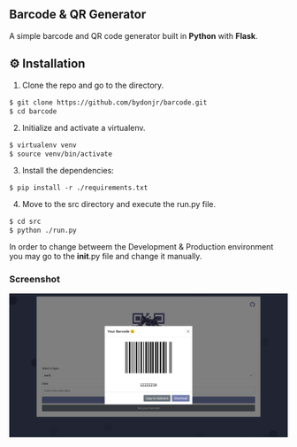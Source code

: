 ## Barcode & QR Generator
A simple barcode and QR code generator built in **Python** with **Flask**.

## ⚙ Installation
1. Clone the repo and go to the directory.
```shell
$ git clone https://github.com/bydonjr/barcode.git
$ cd barcode
```
2. Initialize and activate a virtualenv.
```shell
$ virtualenv venv
$ source venv/bin/activate
```

3. Install the dependencies:
```shell
$ pip install -r ./requirements.txt
```
4. Move to the src directory and execute the run.py file.
```shell
$ cd src
$ python ./run.py
```
In order to change betweem the Development & Production environment you may go to the __init__.py file and change it manually.

### Screenshot

![1](/12.png)

